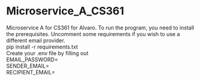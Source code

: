 # Microservice_A_CS361
Microservice A for CS361 for Alvaro. 
To run the program, you need to install the prerequisites. Uncomment some requirements if you wish to use a different email provider.  
pip install -r requirements.txt  
Create your .env file by filling out  
EMAIL_PASSWORD=  
SENDER_EMAIL=  
RECIPIENT_EMAIL=  
